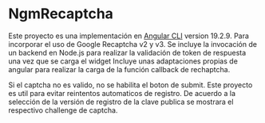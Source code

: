 # NgmRecaptcha

Este proyecto es una implementación en [Angular CLI](https://github.com/angular/angular-cli) version 19.2.9. Para incorporar el uso de Google Recaptcha v2 y v3. Se incluye la invocación de un backend en Node.js para realizar la validación de token de respuesta una vez que se carga el widget
Incluye unas adaptaciones propias de angular para realizar la carga de la función callback de rechaptcha.

Si el captcha no es valido, no se habilita el boton de submit. Este proyecto es util para evitar reintentos automaticos de registro. De acuerdo a la selección de la versión de registro de la clave publica se mostrara el respectivo challenge de captcha.

